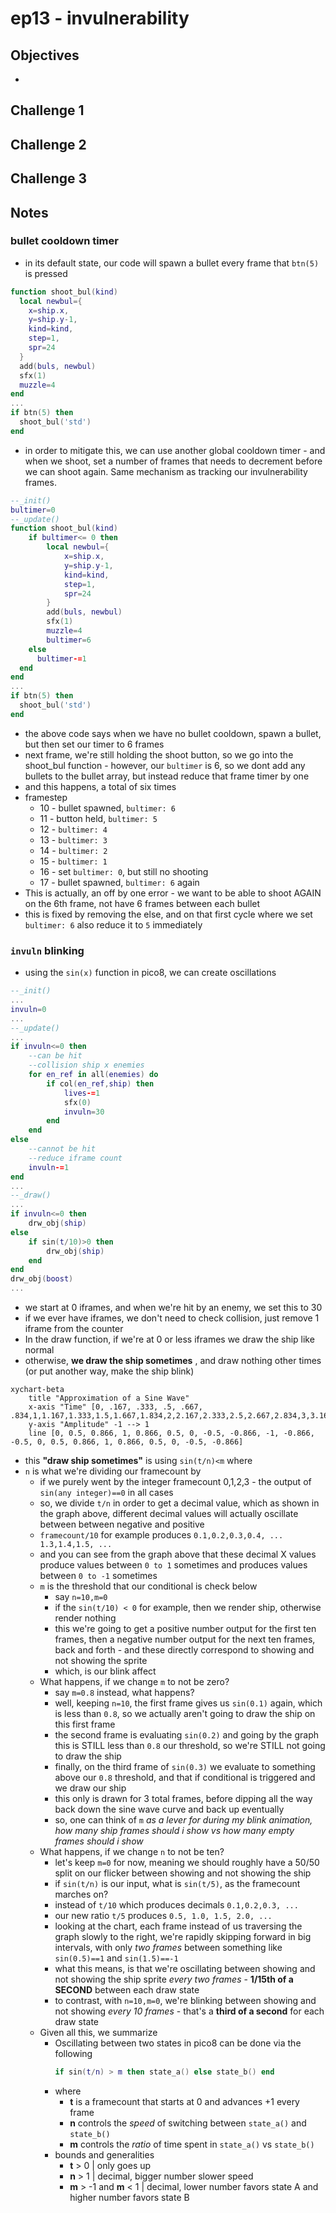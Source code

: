 # ep13 - invulnerability

## Objectives
- 

## Challenge 1

## Challenge 2

## Challenge 3

## Notes

### bullet cooldown timer
- in its default state, our code will spawn a bullet every frame that `btn(5)` is pressed
```lua
function shoot_bul(kind)
  local newbul={
    x=ship.x,
    y=ship.y-1,
    kind=kind,
    step=1,
    spr=24
  }
  add(buls, newbul)
  sfx(1)
  muzzle=4
end
...
if btn(5) then
  shoot_bul('std')
end
```
- in order to mitigate this, we can use another global cooldown timer - and when we shoot, set a number of frames that needs to decrement before we can shoot again. Same mechanism as tracking our invulnerability frames.
```lua
--_init()
bultimer=0
--_update()
function shoot_bul(kind)
	if bultimer<= 0 then
		local newbul={
			x=ship.x,
			y=ship.y-1,
			kind=kind,
			step=1,
			spr=24
		}
		add(buls, newbul)
		sfx(1)
		muzzle=4
		bultimer=6
	else
	  bultimer-=1
  end
end
...
if btn(5) then
  shoot_bul('std')
end
```
- the above code says when we have no bullet cooldown, spawn a bullet, but then set our timer to 6 frames
- next frame, we're still holding the shoot button, so we go into the shoot_bul function - however, our `bultimer` is 6, so we dont add any bullets to the bullet array, but instead reduce that frame timer by one
- and this happens, a total of six times
- framestep
  - 10 - bullet spawned, `bultimer: 6`
  - 11 - button held, `bultimer: 5`
  - 12 - `bultimer: 4`
  - 13 - `bultimer: 3`
  - 14 - `bultimer: 2`
  - 15 - `bultimer: 1`
  - 16 - set `bultimer: 0`, but still no shooting
  - 17 - bullet spawned, `bultimer: 6` again
- This is actually, an off by one error - we want to be able to shoot AGAIN on the 6th frame, not have 6 frames between each bullet
- this is fixed by removing the else, and on that first cycle where we set `bultimer: 6` also reduce it to `5` immediately
### `invuln` blinking
- using the `sin(x)` function in pico8, we can create oscillations
```lua
--_init()
...
invuln=0
...
--_update()
...
if invuln<=0 then
    --can be hit
    --collision ship x enemies
    for en_ref in all(enemies) do
        if col(en_ref,ship) then
            lives-=1
            sfx(0)
            invuln=30
        end
    end
else
    --cannot be hit
    --reduce iframe count
    invuln-=1
end
...
--_draw()
...
if invuln<=0 then
    drw_obj(ship)
else
    if sin(t/10)>0 then
        drw_obj(ship)
    end
end
drw_obj(boost)
...
```
- we start at 0 iframes, and when we're hit by an enemy, we set this to 30
- if we ever have iframes, we don't need to check collision, just remove 1 iframe from the counter
- In the draw function, if we're at 0 or less iframes we draw the ship like normal
- otherwise, **we draw the ship sometimes** , and draw nothing other times (or put another way, make the ship blink)
```mermaid
xychart-beta
    title "Approximation of a Sine Wave"
    x-axis "Time" [0, .167, .333, .5, .667, .834,1,1.167,1.333,1.5,1.667,1.834,2,2.167,2.333,2.5,2.667,2.834,3,3.167]
    y-axis "Amplitude" -1 --> 1
    line [0, 0.5, 0.866, 1, 0.866, 0.5, 0, -0.5, -0.866, -1, -0.866, -0.5, 0, 0.5, 0.866, 1, 0.866, 0.5, 0, -0.5, -0.866]
```
- this **"draw ship sometimes"** is using `sin(t/n)<m` where
- `n` is what we're dividing our framecount by
    - if we purely went by the integer framecount 0,1,2,3 - the output of `sin(any integer)==0` in all cases
    - so, we divide `t/n` in order to get a decimal value, which as shown in the graph above, different decimal values will actually oscillate between between negative and positive
    - `framecount/10` for example produces `0.1,0.2,0.3,0.4, ... 1.3,1.4,1.5, ...`
    - and you can see from the graph above that these decimal X values produce values between `0 to 1` sometimes and produces values between `0 to -1` sometimes
  - `m` is the threshold that our conditional is check below
    - say `n=10,m=0`
    - if the `sin(t/10) < 0` for example, then we render ship, otherwise render nothing
    - this we're going to get a positive number output for the first ten frames, then a negative number output for the next ten frames, back and forth - and these directly correspond to showing and not showing the sprite
    - which, is our blink affect
  - What happens, if we change `m` to not be zero?
    - say `m=0.8` instead, what happens?
    - well, keeping `n=10`, the first frame gives us `sin(0.1)` again, which is less than `0.8`, so we actually aren't going to draw the ship on this first frame
    - the second frame is evaluating `sin(0.2)` and going by the graph this is STILL less than `0.8` our threshold, so we're STILL not going to draw the ship
    - finally, on the third frame of `sin(0.3)` we evaluate to something above our `0.8` threshold, and that if conditional is triggered and we draw our ship
    - this only is drawn for 3 total frames, before dipping all the way back down the sine wave curve and back up eventually
    - so, one can think of `m` *as a lever for during my blink animation, how many ship frames should i show vs how many empty frames should i show*
  - What happens, if we change `n` to not be ten?
    - let's keep `m=0` for now, meaning we should roughly have a 50/50 split on our flicker between showing and not showing the ship
    - if `sin(t/n)` is our input, what is `sin(t/5)`, as the framecount marches on?
    - instead of `t/10` which produces decimals `0.1,0.2,0.3, ...`
    - our new ratio `t/5` produces `0.5, 1.0, 1.5, 2.0, ...`
    - looking at the chart, each frame instead of us traversing the graph slowly to the right, we're rapidly skipping forward in big intervals, with only *two frames* between something like `sin(0.5)==1` and `sin(1.5)==-1`
    - what this means, is that we're oscillating between showing and not showing the ship sprite *every two frames* - **1/15th of a SECOND** between each draw state
    - to contrast, with `n=10,m=0`, we're blinking between showing and not showing *every 10 frames* - that's a **third of a second** for each draw state
  - Given all this, we summarize
    - Oscillating between two states in pico8 can be done via the following
        ```lua
        if sin(t/n) > m then state_a() else state_b() end
        ```
    - where
      - **t** is a framecount that starts at 0 and advances +1 every frame
      - **n** controls the *speed* of switching between `state_a()` and `state_b()`
      - **m** controls the *ratio* of time spent in `state_a()` vs `state_b()`
    - bounds and generalities
      - **t** > 0 | only goes up
      - **n** > 1 | decimal, bigger number slower speed
      - **m** > -1 and **m** < 1 | decimal, lower number favors state A and higher number favors state B